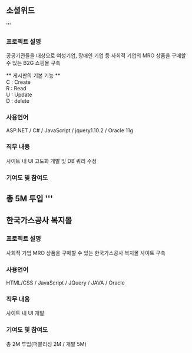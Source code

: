 ## 소셜위드
'''
  ### 프로젝트 설명
  공공기관들을 대상으로 여성기업, 장애인 기업 등 사회적 기업의 MRO 상품을 구매할 수 있는 B2G 쇼핑몰 구축

  ** 게시판의 기본 기능 **<br>
  C : Create<br>
  R : Read<br>
  U : Update<br>
  D : delete<br>

  ### 사용언어
  ASP.NET / C# / JavaScript / jquery1.10.2 / Oracle 11g

  ### 직무 내용
  사이트 내 UI 고도화 개발 및 DB 쿼리 수정

  ### 기여도 및 참여도
  총 5M 투입 
'''
----------------------------------------------------------------------------

## 한국가스공사 복지몰

  ### 프로젝트 설명
  사회적 기업 MRO 상품을 구매할 수 있는 한국가스공사 복지몰 사이트 구축

  ### 사용언어
  HTML/CSS / JavaScript / JQuery / JAVA / Oracle

  ### 직무 내용
  사이트 내 UI 개발

  ### 기여도 및 참여도
  총 2M 투입(퍼블리싱 2M / 개발 5M)



